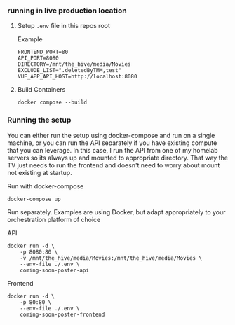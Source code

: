 ### running in live production location

1. Setup `.env` file in this repos root

	Example

	```
	FRONTEND_PORT=80
	API_PORT=8080
	DIRECTORY=/mnt/the_hive/media/Movies
	EXCLUDE_LIST=".deletedByTMM,test"
	VUE_APP_API_HOST=http://localhost:8080
	```

2. Build Containers

	```shell
	docker compose --build
	````


### Running the setup
You can either run the setup using docker-compose and run on a single machine, or you can run the API separately if you have
existing compute that you can leverage. In this case, I run the API from one of my homelab servers so its always up and mounted
to appropriate directory. That way the TV just needs to run the frontend and doesn't need to worry about mount not existing
at startup. 

Run with docker-compose

```shell
docker-compose up
```

Run separately. Examples are using Docker, but adapt appropriately to your orchestration platform of choice

API
```shell
docker run -d \
	-p 8080:80 \
	-v /mnt/the_hive/media/Movies:/mnt/the_hive/media/Movies \
	--env-file ./.env \
	coming-soon-poster-api
```	

Frontend
```shell
docker run -d \
	-p 80:80 \
	--env-file ./.env \
	coming-soon-poster-frontend
```	
